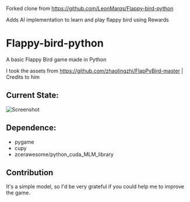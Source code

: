 Forked clone from https://github.com/LeonMarqs/Flappy-bird-python

Adds AI implementation to learn and play flappy bird using Rewards

# Flappy-bird-python
A basic Flappy Bird game made in Python

I took the assets from https://github.com/zhaolingzhi/FlapPyBird-master | Credits to him

## Current State:
![Screenshot](https://github.com/LeonMarqs/Flappy-bird-python/blob/master/Screenshot_1.png)

## Dependence:
* pygame
* cupy
* zcerawesome/python_cuda_MLM_library

## Contribution
It's a simple model, so I'd be very grateful if you could help me to improve the game.



